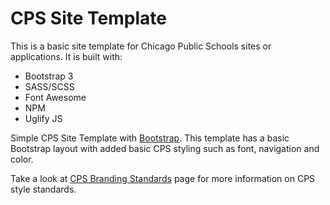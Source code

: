 # CPS Site Template

This is a basic site template for Chicago Public Schools sites or applications. It is
built with:
- Bootstrap 3
- SASS/SCSS
- Font Awesome
- NPM
- Uglify JS

Simple CPS Site Template with [Bootstrap](http://getbootstrap.com/ "Bootstrap").
This template has a basic Bootstrap layout with added basic CPS styling such as font, navigation and color. 

Take a look at [CPS Branding Standards](http://cps.edu/branding "CPS Branding Standards") page for more information on CPS style standards.



